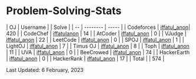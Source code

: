 # Problem-Solving-Stats

| OJ | Username | | Solve |
| -- | -------- | ----- |
| Codeforces | [iffatul_anon](https://codeforces.com/profile/iffatul_anon)| 420 |
| CodeChef | [iffatulanon](https://www.codechef.com/users/iffatulanon) | 14 |
| AtCoder | [iffatul_anon](https://atcoder.jp/users/iffatul_anon) | 0 |
| VJudge | [iffatul_anon](https://vjudge.net/user/i/666975) | 22 |
| LeetCode | [iffatul_anon]() | 0 |
| SPOJ | [iffatul_anon](https://www.spoj.com/myaccount/) | 1 | 
| LightOJ | [iffatul_anon](https://lightoj.com/user/iffatul_anon) | 7 | 
| Timus OJ | [iffatul_anon](https://acm.timus.ru/author.aspx?id=341829) | 8 |
| Toph | [iffatul_anon](https://toph.co/u/iffatul_anon) | 11 |
| UVA | [iffatul_anon](https://onlinejudge.org/index.php?option=com_comprofiler&Itemid=3) | 0 |
| BeeCrowed | [iffatul_anon](https://www.beecrowd.com.br/judge/en/profile/639169) | 74 | 
| HackerEarth | [iffatul_anon]() | 0 |
| HackerRank | [iffatul_anon](https://www.hackerrank.com/iffatul_anon?hr_r=1) | 17 |
| Total | | 574 |

Last Updated: 6 February, 2023
